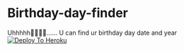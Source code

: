 # Birthday-day-finder
Uhhhhh🥀🥀🥀🌹...... U can find ur birthday day date and year
[![Deploy To Heroku](https://www.herokucdn.com/deploy/button.svg)](https://heroku.com/deploy?template=https://github.com/Noor12shah/Birthday-day-finder)
